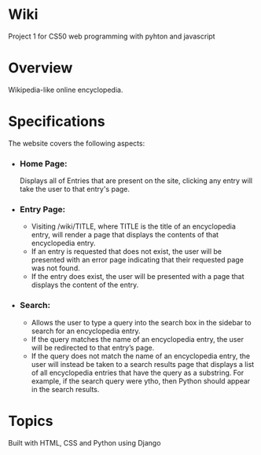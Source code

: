 # Wiki
Project 1 for CS50 web programming with pyhton and javascript

# Overview
Wikipedia-like online encyclopedia.

# Specifications
The website covers the following aspects:
- ### Home Page:
  Displays all of Entries that are present on the site, clicking any entry will take the user to that entry's page.
  
- ### Entry Page:
  - Visiting /wiki/TITLE, where TITLE is the title of an encyclopedia entry, will render a page that displays the contents of that encyclopedia entry.
  - If an entry is requested that does not exist, the user will be presented with an error page indicating that their requested page was not found.
  - If the entry does exist, the user will be presented with a page that displays the content of the entry.
- ### Search:
  - Allows the user to type a query into the search box in the sidebar to search for an encyclopedia entry.
  - If the query matches the name of an encyclopedia entry, the user will be redirected to that entry’s page.
  - If the query does not match the name of an encyclopedia entry, the user will instead be taken to a search results page that displays a list of all encyclopedia     entries that have the query as a substring. For example, if the search query were ytho, then Python should appear in the search results.

# Topics
Built with HTML, CSS and Python using Django
